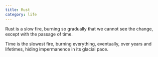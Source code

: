 ```yaml
---
title: Rust
category: life
---
```


Rust is a slow fire,
burning so gradually
that we cannot see the change,
except with the passage of time.

Time is the slowest fire,
burning everything,
eventually,
over years
and lifetimes,
hiding impermanence
in its glacial pace.
